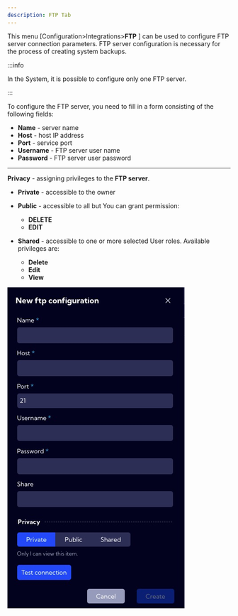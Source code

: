 ```yaml
---
description: FTP Tab
---
```


This menu [Configuration>Integrations>**FTP** ] can be used to configure FTP server connection parameters. FTP server configuration is necessary for the process of creating system backups.

:::info

In the System, it is possible to configure only one FTP server.

:::

To configure the FTP server, you need to fill in a form consisting of the following fields:

- **Name** - server name
- **Host** -  host IP address
- **Port** - service port
- **Username** - FTP server user name
- **Password** - FTP server user password

---

**Privacy** - assigning privileges to the **FTP server**.

- **Private** - accessible to the owner

- **Public** - accessible to all but You can grant permission:
  - **DELETE**
  - **EDIT**
- **Shared** - accessible to one or more selected User roles. Available privileges are:
  - **Delete**
  - **Edit**
  - **View**



 



![image-20221227110510567](assets_06-FTP/image-20221227110510567.png)













